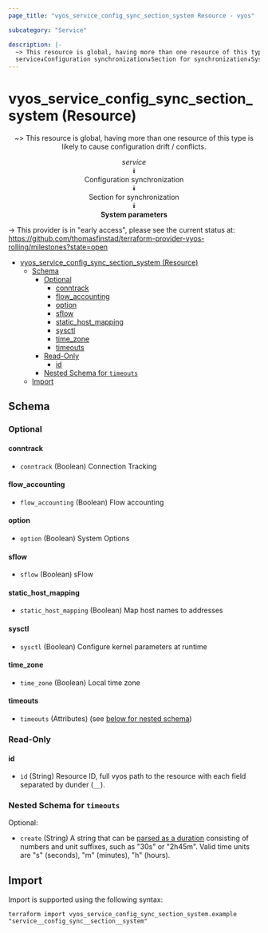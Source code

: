 ```yaml
---
page_title: "vyos_service_config_sync_section_system Resource - vyos"

subcategory: "Service"

description: |-
  ~> This resource is global, having more than one resource of this type is likely to cause configuration drift / conflicts.
  service⯯Configuration synchronization⯯Section for synchronization⯯System parameters
---
```


# vyos_service_config_sync_section_system (Resource)
<center>

~> This resource is global, having more than one resource of this type is likely to cause configuration drift / conflicts.

*service*  
⯯  
Configuration synchronization  
⯯  
Section for synchronization  
⯯  
**System parameters**


</center>

-> This provider is in "early access", please see the current status at: https://github.com/thomasfinstad/terraform-provider-vyos-rolling/milestones?state=open

<!--TOC-->

- [vyos_service_config_sync_section_system (Resource)](#vyos_service_config_sync_section_system-resource)
  - [Schema](#schema)
    - [Optional](#optional)
      - [conntrack](#conntrack)
      - [flow_accounting](#flow_accounting)
      - [option](#option)
      - [sflow](#sflow)
      - [static_host_mapping](#static_host_mapping)
      - [sysctl](#sysctl)
      - [time_zone](#time_zone)
      - [timeouts](#timeouts)
    - [Read-Only](#read-only)
      - [id](#id)
    - [Nested Schema for `timeouts`](#nested-schema-for-timeouts)
  - [Import](#import)

<!--TOC-->

<!-- schema generated by tfplugindocs -->
## Schema

### Optional

#### conntrack
- `conntrack` (Boolean) Connection Tracking
#### flow_accounting
- `flow_accounting` (Boolean) Flow accounting
#### option
- `option` (Boolean) System Options
#### sflow
- `sflow` (Boolean) sFlow
#### static_host_mapping
- `static_host_mapping` (Boolean) Map host names to addresses
#### sysctl
- `sysctl` (Boolean) Configure kernel parameters at runtime
#### time_zone
- `time_zone` (Boolean) Local time zone
#### timeouts
- `timeouts` (Attributes) (see [below for nested schema](#nestedatt--timeouts))

### Read-Only

#### id
- `id` (String) Resource ID, full vyos path to the resource with each field separated by dunder (`__`).

<a id="nestedatt--timeouts"></a>
### Nested Schema for `timeouts`

Optional:

- `create` (String) A string that can be [parsed as a duration](https://pkg.go.dev/time#ParseDuration) consisting of numbers and unit suffixes, such as &#34;30s&#34; or &#34;2h45m&#34;. Valid time units are &#34;s&#34; (seconds), &#34;m&#34; (minutes), &#34;h&#34; (hours).

## Import

Import is supported using the following syntax:

```shell
terraform import vyos_service_config_sync_section_system.example "service__config_sync__section__system"
```
